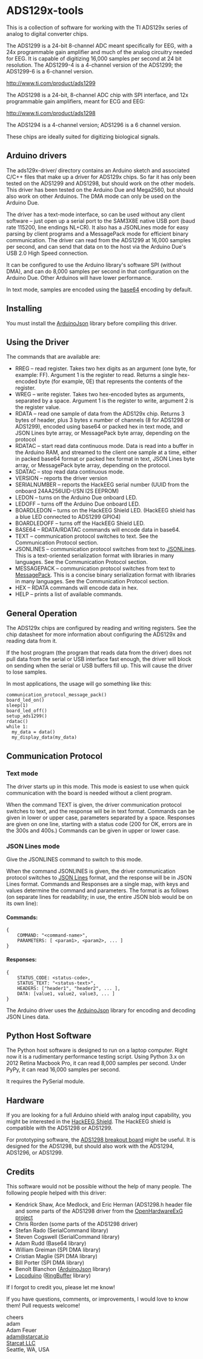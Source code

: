 # ADS129x-tools

This is a collection of software for working with the TI ADS129x series of analog to digital
converter chips.

The ADS1299 is a 24-bit 8-channel ADC meant specifically for EEG, with a 24x programmable gain 
amplifier and much of the analog circuitry needed for EEG. It is capable of digitizing 16,000 samples
per second at 24 bit resolution. The ADS1299-4 is a 4-channel version of the ADS1299; the ADS1299-6 is a 6-channel version.

http://www.ti.com/product/ads1299

The ADS1298 is a 24-bit, 8-channel ADC chip with SPI interface, and 12x programmable gain amplifiers,
meant for ECG and EEG:

http://www.ti.com/product/ads1298

The ADS1294 is a 4-channel version; ADS1296 is a 6 channel version. 

These chips are ideally suited for digitizing biological signals.

## Arduino drivers

The ads129x-driver/ directory contains an Arduino sketch and associated C/C++ files that make up a driver for ADS129x chips. So far it has only been tested on the ADS1299 and ADS1298, but should work on the other models. This driver has been tested on the Arduino Due and Mega2560, but should also work on other Arduinos. The DMA mode can only be used on the Arduino Due.

The driver has a text-mode interface, so can be used without any client software – just open up a serial port to the SAM3X8E native USB port (baud rate 115200, line endings NL+CR). It also has a JSONLines mode for easy parsing by client programs and a MessagePack mode for efficient binary communication. The driver can read from the ADS1299 at 16,000 samples per second, and can send that data on to the host via the Arduino Due's USB 2.0 High Speed connection.

It can be configured to use the Arduino library's software SPI (without DMA), and can do 8,000 samples per second in that configuration on the Arduino Due. Other Arduinos will have lower performance.

In text mode, samples are encoded using the [base64](http://en.wikipedia.org/wiki/Base64) encoding by default.


## Installing

You must install the [ArduinoJson](https://arduinojson.org/v6/doc/installation/) library before compiling this driver.


## Using the Driver

The commands that are available are:

* RREG – read register. Takes two hex digits as an argument (one byte, for example: FF). Argument 1 is the register to read.
Returns a single hex-encoded byte (for example, 0E) that represents the contents of the register.
* WREG – write register. Takes two hex-encoded bytes as arguments, separated by a space. Argument 1 is the register to write, argument 2 is the register value.
* RDATA – read one sample of data from the ADS129x chip. Returns 3 bytes of header, plus 3 bytes x number of channels (8 for ADS1298 or ADS1299), encoded using base64 or packed hex in text mode, and JSON Lines byte array, or MessagePack byte array, depending on the protocol
* RDATAC – start read data continuous mode. Data is read into a buffer in the Arduino RAM, and streamed to the client one sample at a time, either in packed base64 format or packed hex format in text, JSON Lines byte array, or MessagePack byte array, depending on the protocol.
* SDATAC – stop read data continuous mode. 
* VERSION – reports the driver version
* SERIALNUMBER – reports the HackEEG serial number (UUID from the onboard 24AA256UID-I/SN I2S EEPROM)
* LEDON – turns on the Arduino Due onboard LED.
* LEDOFF – turns off the Arduino Due onboard LED.
* BOARDLEDON – turns on the HackEEG Shield LED. (HackEEG shield has a blue LED connected to ADS1299 GPIO4) 
* BOARDLEDOFF – turns off the HackEEG Shield LED. 
* BASE64 – RDATA/RDATAC commands will encode data in base64.
* TEXT – communication protocol switches to text. See the Communication Protocol section.
* JSONLINES – communication protocol switches from text to [JSONLines](http://jsonlines.org/). This is a text-oriented serialization format with libraries in many languages. See the Communication Protocol section.
* MESSAGEPACK – communication protocol switches from text to [MessagePack](https://msgpack.org). This is a concise binary serialization format with libraries in many languages. See the Communication Protocol section.
* HEX – RDATA commands will encode data in hex.
* HELP – prints a list of available commands.



## General Operation

The ADS129x chips are configured by reading and writing registers. See the chip datasheet for more information about configuring the ADS129x and reading data from it.

If the host program (the program that reads data from the driver) does not pull data from the serial or USB interface fast enough, the driver
will block on sending when the serial or USB buffers fill up. This will cause the driver to lose samples. 


In most applications, the usage will go something like this:

```
communication_protocol_message_pack()
board_led_on()
sleep(1)
board_led_off()
setup_ads1299()
rdatac()
while 1:
  my_data = data()
  my_display_data(my_data)

```

## Communication Protocol

### Text mode

The driver starts up in this mode. This mode is easiest to use when quick communication with the board is needed without a client program. 

When the command TEXT is given, the driver communication protocol switches to text, and the response will be in text format. Commands can be given in lower or upper case, parameters separated by a space. Responses are given on one line, starting with a status code (200 for OK, errors are in the 300s and 400s.) Commands can be given in upper or lower case.

### JSON Lines mode

Give the JSONLINES command to switch to this mode.

When the command JSONLINES is given, the driver communication protocol switches to [JSON Lines](http://jsonlines.org/) format, and the response will be in JSON Lines format. Commands and Responses are a single map, with keys and values determine the command and parameters. The format is as follows (on separate lines for readability; in use, the entire JSON blob would be on its own line):

#### Commands:

```
{
    COMMAND: "<command-name>",
    PARAMETERS: [ <param1>, <param2>, ... ]
}
```

#### Responses:

```
{
    STATUS_CODE: <status-code>,
    STATUS_TEXT: "<status-text>",
    HEADERS: ["header1", "header2", ... ],
    DATA: [value1, value2, value3, ... ]
}
```

The Arduino driver uses the [ArduinoJson](https://arduinojson.org/) library for encoding and decoding JSON Lines data.


## Python Host Software

The Python host software is designed to run on a laptop computer. Right now it is a rudimentary performance testing script. Using Python 3.x on
2012 Retina Macbook Pro, it can read 8,000 samples per second. Under PyPy, it can read 16,000 samples per second.

It requires the PySerial module.

## Hardware

If you are looking for a full Arduino shield with analog input capability, you might
be interested in the [HackEEG Shield](https://github.com/adamfeuer/hackeeg-shield).
The HackEEG shield is compatible with the ADS1298 or ADS1299.

For prototyping software, the [ADS1298 breakout board](https://github.com/adamfeuer/ADS1298-breakout)
might be useful. It is designed for the ADS1298, but should also work with the ADS1294, ADS1296, or ADS1299.


## Credits

This software would not be possible without the help of many people. The following people helped with this driver:

* Kendrick Shaw, Ace Medlock, and Eric Herman (ADS1298.h header file and some parts of the ADS1298 driver from the [OpenHardwareExG project](https://github.com/OpenElectronicsLab/OpenHardwareExG)
* Chris Rorden (some parts of the ADS1298 driver)
* Stefan Rado (SerialCommand library)
* Steven Cogswell (SerialCommand library)
* Adam Rudd (Base64 library)
* William Greiman (SPI DMA library)
* Cristian Maglie (SPI DMA library)
* Bill Porter (SPI DMA library)
* Benoît Blanchon ([ArduinoJson](https://arduinojson.org/) library)
* [Locoduino](http://www.locoduino.org/) ([RingBuffer](https://github.com/Locoduino/RingBuffer) library)


If I forgot to credit you, please let me know!

If you have questions, comments, or improvements, I would love to know them! Pull requests welcome!

cheers <br>
adam <br>
Adam Feuer <br>
adam@starcat.io<br>
[Starcat LLC](https://starcat.io)<br>
Seattle, WA, USA <br>
